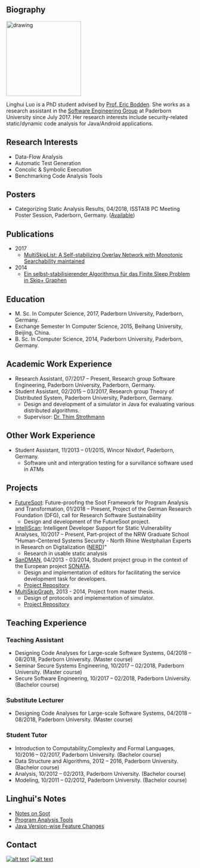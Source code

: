 



## Biography 
<img src="https://avatars0.githubusercontent.com/u/18470909?s=400&amp;u=3ce7a2ed3660c90706a843a3f75651d3e6494239&amp;v=4" alt="drawing" width="200"/>

Linghui Luo is a PhD student advised by [Prof. Eric Bodden](https://www.bodden.de/). She works as a research assistant in the [Software Engineering Group](https://www.hni.uni-paderborn.de/en/software-engineering) at Paderborn University since July 2017. Her research interests include security-related static/dynamic code analysis for Java/Android applications.




## Research Interests
- Data-Flow Analysis
- Automatic Test Generation 
- Concolic & Symbolic Execution
- Benchmarking Code Analysis Tools

## Posters 
- Categorizing Static Analysis Results, 04/2018, ISSTA18 PC Meeting Poster Session, Paderborn, Germany. ([Available](cova_poster.pdf))

## Publications 
- 2017 
  - [MultiSkipList: A Self-stabilizing Overlay Network with Monotonic Searchability maintained](https://ris.uni-paderborn.de/record/81) 
- 2014
  - [Ein selbst-stabilisierender Algorithmus für das Finite Sleep Problem in Skip+ Graphen](https://ris.uni-paderborn.de/record/434)

## Education 
- M. Sc. In Computer Science, 2017, Paderborn University, Paderborn, Germany.
- Exchange Semester In Computer Science, 2015, Beihang University, Beijing, China.
- B. Sc. In Computer Science, 2014, Paderborn University, Paderborn, Germany.

## Academic Work Experience
- Research Assistant, 07/2017 – Present, Research group Software Engineering, Paderborn University, Paderborn, Germany.
- Student Assistant, 02/2015 – 03/2017, Research group Theory of Distributed System, Paderborn University, Paderborn, Germany.
  - Design and development of a simulator in Java for evaluating various distributed algorithms.
  - Supervisor: [Dr. Thim Strothmann](https://www.uni-paderborn.de/en/person/11319/)

## Other Work Experience
- Student Assistant, 11/2013 – 01/2015, Wincor Nixdorf, Paderborn, Germany.
  - Software unit and intergration testing for a survillance software used in ATMs

## Projects 
- [FutureSoot](http://gepris.dfg.de/gepris/projekt/391001466): Future-proofing the Soot Framework for Program Analysis and Transformation, 01/2018 – Present, Project of the German Research Foundation (DFG), call for Research Software Sustainability
  - Design and development of the FutureSoot project.
- [IntelliScan](https://nerd.nrw/forschungstandems/intelliscan/): Intelligent Developer Support for Static Vulnerability Analyses, 10/2017 – Present, Part-project of the NRW Graduate School "Human-Centered Systems Security - North Rhine Westphalian Experts in Research on Digitalization ([NERD](https://nerd.nrw/))"
  - Research in usable static analysis
- [SanDMAN](https://cs.uni-paderborn.de/cn/teaching/theses-student-projects/student-project-groups-completed/sandman/), 
04/2013 - 03/2014, Student project group in the context of the European project [SONATA](https://cs.uni-paderborn.de/cn/research/research-projects/completed-projects/sonata/).
  - Design and implementation of editors for facilitating the service development task for developers.
  - [Project Repository](https://github.com/CN-UPB/upb-son-editor-frontend) 
- [MultiSkipGraph](https://linghuiluo.github.io/MultiSkipGraph/), 2013 - 2014, Project from master thesis.
  - Design of protocols and implementation of simulator. 
  - [Project Repository](https://github.com/linghuiluo/MultiSkipGraph)
  
## Teaching Experience 
### Teaching Assistant
- Designing Code Analyses for Large-scale Software Systems, 04/2018 – 08/2018, Paderborn University. (Master course)
- Seminar Secure Systems Engineering, 10/2017 – 02/2018, Paderborn University. (Master course)
- Secure Software Engineering, 10/2017 – 02/2018, Paderborn University. (Bachelor course)

### Substitute Lecturer
- Designing Code Analyses for Large-scale Software Systems, 04/2018 – 08/2018, Paderborn University. (Master course)

### Student Tutor
- Introduction to Computability,Complexity and Formal Languages, 10/2016 – 02/2017, Paderborn University. (Bachelor course)
- Data Structure and Algorithms, 2012 – 2016, Paderborn University. (Bachelor course)
- Analysis, 10/2012 – 02/2013, Paderborn University. (Bachelor course)
- Modeling, 10/2011 – 02/2012, Paderborn University. (Bachelor course)

## Linghui's Notes 
- [Notes on Soot](Soot_notes.md)
- [Program Analysis Tools](https://gist.github.com/linghuiluo/9a079d75a776e749ba7a9efc3c45e096)
- [Java Version-wise Feature Changes](https://gist.github.com/linghuiluo/b3d011b439f78a530320065ba160d349)

## Contact

<!-- Please don't remove this: Grab your social icons from https://github.com/carlsednaoui/gitsocial -->

<!-- display the social media buttons in your README -->

[![alt text][1.1]][1]
[![alt text][6.1]][6]


<!-- links to social media icons -->
<!-- no need to change these -->

<!-- icons with padding -->

[1.1]: http://i.imgur.com/tXSoThF.png (twitter icon with padding)
[6.1]: http://i.imgur.com/0o48UoR.png (github icon with padding)

<!-- links to your social media accounts -->
<!-- update these accordingly -->

[1]: https://twitter.com/LinghuiLuo
[6]: https://github.com/linghuiluo

<!-- Please don't remove this: Grab your social icons from https://github.com/carlsednaoui/gitsocial -->
